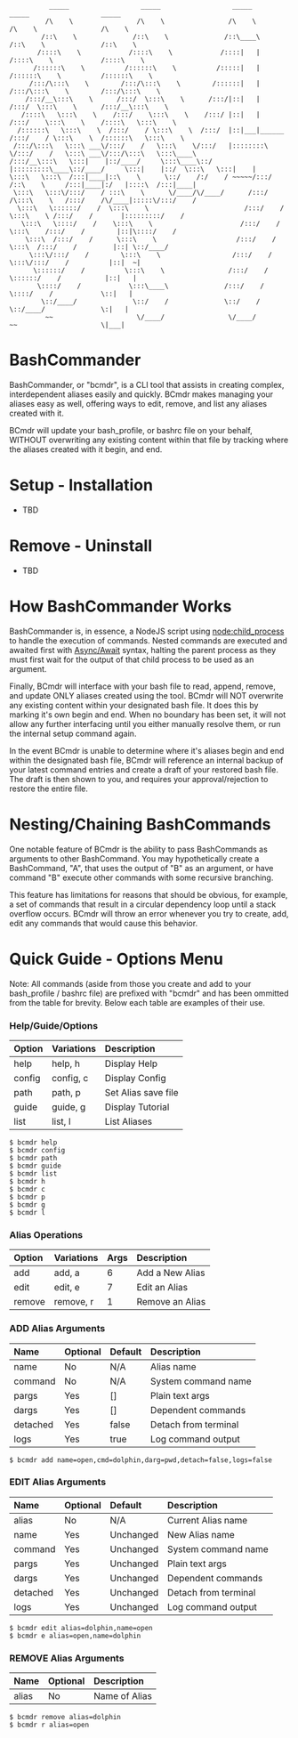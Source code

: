 ```
          _____                  _____                  _____                  _____                  _____          
         /\    \                /\    \                /\    \                /\    \                /\    \         
        /::\    \              /::\    \              /::\____\              /::\    \              /::\    \        
       /::::\    \            /::::\    \            /::::|   |             /::::\    \            /::::\    \       
      /::::::\    \          /::::::\    \          /:::::|   |            /::::::\    \          /::::::\    \      
     /:::/\:::\    \        /:::/\:::\    \        /::::::|   |           /:::/\:::\    \        /:::/\:::\    \     
    /:::/__\:::\    \      /:::/  \:::\    \      /:::/|::|   |          /:::/  \:::\    \      /:::/__\:::\    \    
   /::::\   \:::\    \    /:::/    \:::\    \    /:::/ |::|   |         /:::/    \:::\    \    /::::\   \:::\    \   
  /::::::\   \:::\    \  /:::/    / \:::\    \  /:::/  |::|___|______  /:::/    / \:::\    \  /::::::\   \:::\    \  
 /:::/\:::\   \:::\ ___\/:::/    /   \:::\    \/:::/   |::::::::\    \/:::/    /   \:::\ ___\/:::/\:::\   \:::\____\ 
/:::/__\:::\   \:::|    |::/____/     \:::\____\::/    |:::::::::\____\::/____/     \:::|    |::/  \:::\   \:::|    |
\:::\   \:::\  /:::|____|::\    \      \::/    /:/    / ~~~~~/:::/    /::\    \     /:::|____|:/   |::::\  /:::|____|
 \:::\   \:::\/:::/    / :::\    \      \/____/\/____/      /:::/    /\:::\    \   /:::/    /\/____|:::::\/:::/    / 
  \:::\   \::::::/    /  \:::\    \                        /:::/    /  \:::\    \ /:::/    /       |:::::::::/    /  
   \:::\   \::::/    /    \:::\    \                      /:::/    /    \:::\    /:::/    /        |::|\::::/    /   
    \:::\  /:::/    /      \:::\    \                    /:::/    /      \:::\  /:::/    /         |::| \::/____/    
     \:::\/:::/    /        \:::\    \                  /:::/    /        \:::\/:::/    /          |::|  ~|          
      \::::::/    /          \:::\    \                /:::/    /          \::::::/    /           |::|   |          
       \::::/    /            \:::\____\              /:::/    /            \::::/    /            \::|   |          
        \::/____/              \::/    /              \::/    /              \::/____/              \:|   |          
         ~~                     \/____/                \/____/                ~~                     \|___|          
```

# BashCommander

BashCommander, or "bcmdr", is a CLI tool that assists in creating complex, interdependent aliases easily and quickly. BCmdr makes
managing your aliases easy as well, offering ways to edit, remove, and list any aliases created with it.

BCmdr will update your bash_profile, or bashrc file on your behalf, WITHOUT overwriting any existing content within that file
by tracking where the aliases created with it begin, and end. 

# Setup - Installation
- TBD

# Remove - Uninstall
- TBD

# How BashCommander Works
BashCommander is, in essence, a NodeJS script using [node:child_process](https://nodejs.org/api/child_process.html#child-process) 
to handle the execution of commands. Nested commands are executed and awaited first with [Async/Await](https://nodejs.org/api/async_context.html#usage-with-asyncawait) 
syntax, halting the parent process as they must first wait for the output of that child process to be used as an argument. 

Finally, BCmdr will interface with your bash file to read, append, remove, and update ONLY aliases created using the tool. 
BCmdr will NOT overwrite any existing content within your designated bash file. It does this by marking it's own begin and end.
When no boundary has been set, it will not allow any further interfacing until you either manually resolve them, or run the internal 
setup command again.

In the event BCmdr is unable to determine where it's aliases begin and end within the designated bash file, 
BCmdr will reference an internal backup of your latest command entries and create a draft of your restored bash file.
The draft is then shown to you, and requires your approval/rejection to restore the entire file.

# Nesting/Chaining BashCommands
One notable feature of BCmdr is the ability to pass BashCommands as arguments to other BashCommand.
You may hypothetically create a BashCommand, "A", that uses the output of "B" as an argument, or have 
command "B" execute other commands with some recursive branching.

This feature has limitations for reasons that should be obvious, for example, a set of commands that
result in a circular dependency loop until a stack overflow occurs. BCmdr will throw an error whenever
you try to create, add, edit any commands that would cause this behavior.

# Quick Guide - Options Menu

Note: All commands (aside from those you create and add to your bash_profile / bashrc file) are prefixed
with "bcmdr" and has been ommitted from the table for brevity. Below each table are examples of their use.

### Help/Guide/Options
| Option   | Variations | Description         |
|:---------|:-----------|:--------------------|
| help     | help, h    | Display Help        |
| config   | config, c  | Display Config      |
| path     | path, p    | Set Alias save file |
| guide    | guide, g   | Display Tutorial    |
| list     | list, l    | List Aliases        |

```
$ bcmdr help
$ bcmdr config
$ bcmdr path
$ bcmdr guide
$ bcmdr list
$ bcmdr h
$ bcmdr c
$ bcmdr p
$ bcmdr g
$ bcmdr l
```

### Alias Operations
| Option | Variations | Args  | Description       |
|:-------|:-----------|:------|:------------------|
| add    | add, a     | 6     | Add a New Alias   |
| edit   | edit, e    | 7     | Edit an Alias     |
| remove | remove, r  | 1     | Remove an Alias   |

### ADD Alias Arguments
| Name     | Optional | Default   | Description          |
|:---------|:---------|:----------|:---------------------|
| name     | No       | N/A       | Alias name           |
| command  | No       | N/A       | System command name  |
| pargs    | Yes      | []        | Plain text args      |
| dargs    | Yes      | []        | Dependent commands   |
| detached | Yes      | false     | Detach from terminal |
| logs     | Yes      | true      | Log command output   |

```
$ bcmdr add name=open,cmd=dolphin,darg=pwd,detach=false,logs=false
```

### EDIT Alias Arguments
| Name     | Optional | Default   | Description          |
|:---------|:---------|:----------|:---------------------|
| alias    | No       | N/A       | Current Alias name   |
| name     | Yes      | Unchanged | New Alias name       |
| command  | Yes      | Unchanged | System command name  |
| pargs    | Yes      | Unchanged | Plain text args      |
| dargs    | Yes      | Unchanged | Dependent commands   |
| detached | Yes      | Unchanged | Detach from terminal |
| logs     | Yes      | Unchanged | Log command output   |

```
$ bcmdr edit alias=dolphin,name=open 
$ bcmdr e alias=open,name=dolphin 
```

### REMOVE Alias Arguments
| Name     | Optional | Description    |
|:---------|:---------|:---------------|
| alias    | No       | Name of Alias  |

```
$ bcmdr remove alias=dolphin 
$ bcmdr r alias=open
```
